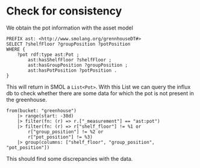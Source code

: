 # Check for consistency

We obtain the pot information with the asset model

```SPARQL
PREFIX ast: <http://www.smolang.org/grennhouseDT#>
SELECT ?shelfFloor ?groupPosition ?potPosition
WHERE {
    ?pot rdf:type ast:Pot ;
        ast:hasShelfFloor ?shelfFloor ;
        ast:hasGroupPosition ?groupPosition ;
        ast:hasPotPosition ?potPosition .
}
```

This will return in SMOL a `List<Pot>`. With this List we can query the influx db to check whether there are some data for which the pot is not present in the greenhouse.

```SMOL
from(bucket: "greenhouse")
    |> range(start: -30d)
    |> filter(fn: (r) => r.["_measurement"] == "ast:pot")
    |> filter(fn: (r) => r["shelf_floor"] != %1 or
        r["group_position"] != %2 or
        r["pot_position"] != %3)
    |> group(columns: ["shelf_floor", "group_position", "pot_position"])
```

This should find some discrepancies with the data.
